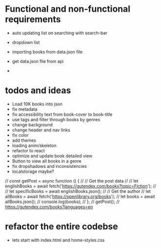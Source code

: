 # Functional and non-functional requirements

- auto updating list on searching with search-bar

- dropdown list

- importing books from data.json file

- get data.json file from api

- 

# todos and ideas
- Load 10K books into json
- fix metadata
- fix accessibility text from book-cover to book-title
- use tags and filter through books by genres
- change background
- change header and nav links
- fix color
- add themes
- loading anim/skeleton
- refactor to react
- optimize and update book detailed view
- Button to view all books in a genre
- fix dropshadows and inconsistencies
- localstorage maybe?


// const getPost = async function () {
// 	// Get the post data
// 	// let englishBooks = await fetch('https://gutendex.com/books?topic=Fiction');
// 	// let specificBooks = await englishBooks.json();
// 	// Get the author
// 	let allBooks = await fetch('https://openlibrary.org/books');
// 	let books = await allBooks.json();
// 	console.log(books);
// };
// getPost();
// https://gutendex.com/books?languages=en


# refactor the entire codebse
- lets start with index.html and home-styles.css
